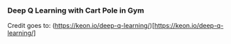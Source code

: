 ### Deep Q Learning with Cart Pole in Gym



Credit goes to:
(https://keon.io/deep-q-learning/)[https://keon.io/deep-q-learning/]